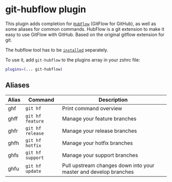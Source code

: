 # git-hubflow plugin

This plugin adds completion for [`HubFlow`](https://datasift.github.io/gitflow/)
(GitFlow for GitHub), as well as some aliases for common commands. HubFlow is a
git extension to make it easy to use GitFlow with GitHub. Based on the original
gitflow extension for git.

The hubflow tool has to be
[`installed`](https://github.com/datasift/gitflow#installation) separately.

To use it, add `git-hubflow` to the plugins array in your zshrc file:

```zsh
plugins=(... git-hubflow)
```

## Aliases

| Alias | Command          | Description                                                      |
| ----- | ---------------- | ---------------------------------------------------------------- |
| ghf   | `git hf`         | Print command overview                                           |
| ghff  | `git hf feature` | Manage your feature branches                                     |
| ghfr  | `git hf release` | Manage your release branches                                     |
| ghfh  | `git hf hotfix`  | Manage your hotfix branches                                      |
| ghfs  | `git hf support` | Manage your support branches                                     |
| ghfu  | `git hf update`  | Pull upstream changes down into your master and develop branches |
